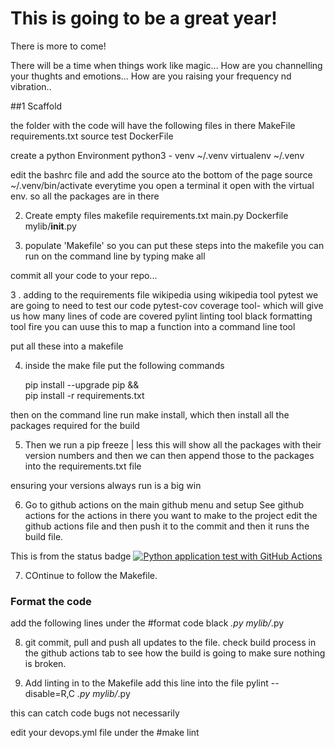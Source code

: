 # This is going to be a great year! 

There is more to come!


There will be a time when things work like magic...
How are you channelling your thughts and emotions...
How are you raising your frequency nd vibration..


##1 Scaffold

the folder with the code will have the following files in there
MakeFile
requirements.txt
source
test
DockerFile

create a python Environment
python3 - venv ~/.venv
virtualenv ~/.venv

edit the bashrc file and add the source ato the bottom of the page
source ~/.venv/bin/activate
everytime you open a terminal it open with the virtual env. so all the packages are in there

2. Create empty files
makefile
requirements.txt
main.py
Dockerfile
mylib/__init__.py

3. populate 'Makefile' so you can put these steps into the makefile
you can run on the command line by typing make all

commit all your code to your repo...

3 . adding to the requirements file
wikipedia using wikipedia tool
pytest      we are going to need to test our code
pytest-cov  coverage tool- which will give us how many lines of code are covered
pylint      linting tool
black       formatting tool
fire        you can uuse this to map a function into a command line tool

put all these into a makefile

4.  inside the make file put the following commands 
    
    pip install --upgrade pip &&\
		pip install -r requirements.txt

then on the command line run make install, which then install all the packages required for the build

5. Then we run a pip freeze | less
this will show all the packages with their version numbers and then we can then append those to the packages into the requirements.txt file

ensuring your versions always run is a big win

6. Go to github actions on the main github menu and setup 
  See github actions for the actions in there you want to make to the project
edit the github actions file and then push it to the commit and then it runs the build file.

This is from the status badge
[![Python application test with GitHub Actions](https://github.com/daajasin/demo-repo/actions/workflows/Devops.yml/badge.svg)](https://github.com/daajasin/demo-repo/actions/workflows/Devops.yml)


7. COntinue to follow the Makefile.
### Format the code

add the following lines under the #format code
black *.py mylib/*.py

8. git commit, pull and push all updates to the file.
check build process in the github actions tab to see how the build is going to make sure nothing is broken.

9. Add linting in to the Makefile
add this line into the file
pylint --disable=R,C *.py mylib/*.py

this can catch code bugs not necessarily 

edit your devops.yml file under the #make lint